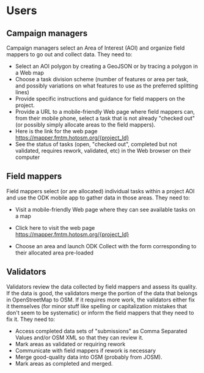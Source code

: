 # Users

## Campaign managers

Campaign managers select an Area of Interest (AOI) and organize
field mappers to go out and collect data. They need to:

- Select an AOI polygon by creating a GeoJSON or by tracing a polygon in a Web map
- Choose a task division scheme (number of features or area per task,
  and possibly variations on what features to use as the preferred splitting lines)
- Provide specific instructions and guidance for field mappers on the project.
- Provide a URL to a mobile-friendly Web page where field mappers can,
  from their mobile phone, select a task that is not already "checked out"
  (or possibly simply allocate areas to the field mappers).
- Here is the link for the web page <https://mapper.fmtm.hotosm.org/{project_Id}>
- See the status of tasks (open, "checked out", completed but not validated,
  requires rework, validated, etc) in the Web browser on their computer

## Field mappers

Field mappers select (or are allocated) individual tasks within a project
AOI and use the ODK mobile app to gather data in those areas. They need to:

- Visit a mobile-friendly Web page where they can see available tasks on a map

- Click here to visit the web page <https://mapper.fmtm.hotosm.org/{project_Id}>
- Choose an area and launch ODK Collect
  with the form corresponding to their allocated area pre-loaded

## Validators

Validators review the data collected by field mappers and assess its quality.
If the data is good, the validators merge the portion of the data that belongs
in OpenStreetMap to OSM.
If it requires more work, the validators either fix it themselves
(for minor stuff like spelling or capitalization mistakes that don't seem to be systematic)
or inform the field mappers that they need to fix it. They need to:

- Access completed data sets of "submissions" as Comma Separated Values
  and/or OSM XML so that they can review it.
- Mark areas as validated or requiring rework
- Communicate with field mappers if rework is necessary
- Merge good-quality data into OSM (probably from JOSM).
- Mark areas as completed and merged.
